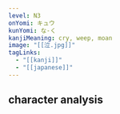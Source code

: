 ```yaml
---
level: N3
onYomi: キュウ
kunYomi: な-く
kanjiMeaning: cry, weep, moan
image: "[[泣.jpg]]"
tagLinks:
  - "[[kanji]]"
  - "[[japanese]]"
---
```

## character analysis